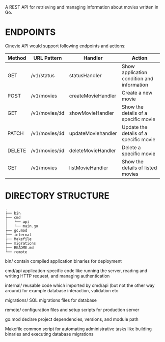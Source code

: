 A REST API for retrieving and managing information about movies written in Go.

# ENDPOINTS

Cinevie API would support following endpoints and actions:

| Method | URL Pattern    | Handler            | Action                                     |
| ------ | -------------- | ------------------ | ------------------------------------------ |
| GET    | /v1/status     | statusHandler      | Show application condition and information |
| POST   | /v1/movies     | createMovieHandler | Create a new movie                         |
| GET    | /v1/movies/:id | showMovieHandler   | Show the details of a specific movie       |
| PATCH  | /v1/movies/:id | updateMoviehandler | Update the details of a specific movie     |
| DELETE | /v1/movies/:id | deleteMovieHandler | Delete a specific movie                    |
| GET    | /v1/movies     | listMovieHandler   | Show the details of listed movies          |

# DIRECTORY STRUCTURE

```
.
├── bin
├── cmd
│   └── api
│   └── main.go
├── go.mod
├── internal
├── Makefile
├── migrations
├── README.md
└── remote
```

bin/
contain compiled application binaries for deployment

cmd/api
application-specific code like running the server, reading and writing HTTP request, and managing authentication

internal/
reusable code which imported by cmd/api (but not the other way around) for example database interaction, validation etc

migrations/
SQL migrations files for database

remote/
configuration files and setup scripts for production server

go.mod
declare project dependencies, versions, and module path

Makefile
common script for automating administrative tasks like building binaries and executing database migrations
